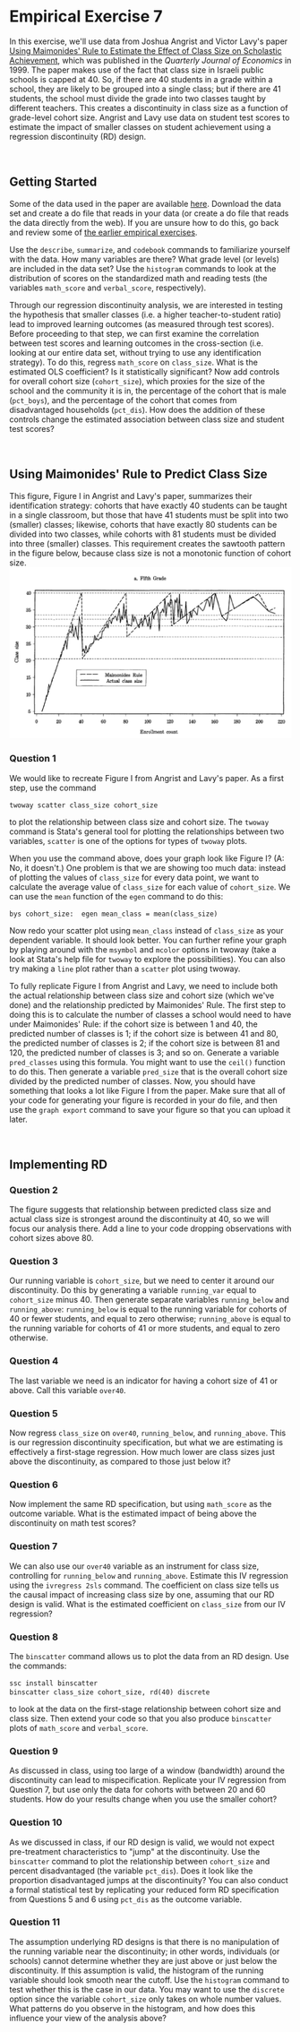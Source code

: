 # Empirical Exercise 7

In this exercise, we'll use data from Joshua Angrist and Victor Lavy's paper 
[Using Maimonides' Rule to Estimate the Effect of Class Size on Scholastic Achievement](https://www.jstor.org/stable/2587016), 
which was published in the _Quarterly Journal of Economics_ in 1999.  The paper makes use of the fact that class size in Israeli public 
schools is capped at 40.  So, if there are 40 students in a grade within a school, they are likely to be grouped into a single class; 
but if there are 41 students, the school must divide the grade into two classes taught by different teachers.  This creates a discontinuity in 
class size as a function of grade-level cohort size.  Angrist and Lavy use data on student test scores to estimate the impact of smaller classes on 
student achievement using a regression discontinuity (RD) design.

<br>

## Getting Started

Some of the data used in the paper are available [here](E7-AngristLavy-data.html).  Download the data set and create a do file that 
reads in your data (or create a do file that reads the data directly from the web).  If you are unsure how to do this, 
go back and review some of [the earlier empirical exercises](https://pjakiela.github.io/ECON523/exercises/index.html).  

Use the `describe`, `summarize`, and `codebook` commands to familiarize yourself with the data.  How many variables are there?  What 
grade level (or levels) are included in the data set?  Use the `histogram` commands to look at the distribution of scores on the 
standardized math and reading tests (the variables `math_score` and `verbal_score`, respectively).  

Through our regression discontinuity analysis, we are interested in testing the hypothesis that smaller classes (i.e. a 
higher teacher-to-student ratio) lead to improved learning outcomes (as measured through test scores).  Before proceeding 
to that step, we can first examine the correlation between test scores and learning outcomes in the cross-section (i.e. looking at 
our entire data set, without trying to use any identification strategy).  To do this, regress `math_score` on `class_size`.  What 
is the estimated OLS coefficient?  Is it statistically significant?  Now add controls for overall cohort size (`cohort_size`), which 
proxies for the size of the school and the community it is in, the percentage of the cohort that is male (`pct_boys`), and the percentage 
of the cohort that comes from disadvantaged households (`pct_dis`).  How does the addition of these controls change the 
estimated association between class size and student test scores?

<br>

## Using Maimonides' Rule to Predict Class Size

This figure, Figure I in Angrist and Lavy's paper, summarizes their identification strategy:  cohorts that have exactly 40 students 
can be taught in a single classroom, but those that have 41 students must be split into two (smaller) classes; likewise, cohorts that have 
exactly 80 students can be divided into two classes, while cohorts with 81 students must be divided into three (smaller) classes.  This requirement 
creates the sawtooth pattern in the figure below, because class size is not a monotonic function of cohort size.
![Angrist & Lavy Figure I](AL-FigI.png)

### Question 1 

We would like to recreate Figure I from Angrist and Lavy's paper.  As a first step, use the command
```
twoway scatter class_size cohort_size
```
to plot the relationship between class size and cohort size.  The `twoway` command is Stata's general tool for 
plotting the relationships between two variables, `scatter` is one of the options for types of `twoway` plots.  

When you use the command above, does your graph look like Figure I?  (A:  No, it doesn't.)  One problem is that 
we are showing too much data:  instead of plotting the values of `class_size` for every data point, we want to calculate 
the average value of `class_size` for each value of `cohort_size`.  We can use the `mean` function of the `egen` command 
to do this:
```
bys cohort_size:  egen mean_class = mean(class_size)
```
Now redo your scatter plot using `mean_class` instead of `class_size` as your dependent variable.  It 
should look better.  You can further refine your graph by playing around with the `msymbol` and `mcolor` options 
in twoway (take a look at Stata's help file for `twoway` to explore the possibilities).  You can also try making a 
`line` plot rather than a `scatter` plot using twoway.

To fully replicate Figure I from Angrist and Lavy, we need to include both the actual relationship between class size and 
cohort size (which we've done) and the relationship predicted by Maimonides' Rule.  The first step to doing this 
is to calculate the number of classes a school would need to have under Maimonides' Rule:  if the cohort size is 
between 1 and 40, the predicted number of classes is 1; if the cohort size is between 41 and 80, the predicted number of 
classes is 2; if the cohort size is between 81 and 120, the predicted number of classes is 3; and so on.  Generate a variable 
`pred_classes` using this formula.  You might want to use the `ceil()` function to do this.  Then generate a variable 
`pred_size` that is the overall cohort size divided by the predicted number of classes.  Now, you should have something that looks 
a lot like Figure I from the paper.  Make sure that all of your code for generating your figure is recorded in your do file, 
and then use the `graph export` command to save your figure so that you can upload it later.  

<br>

## Implementing RD

### Question 2 

The figure suggests that relationship between predicted class size and actual class size is strongest around the discontinuity 
at 40, so we will focus our analysis there.  Add a line to your code dropping observations with cohort sizes above 80.

### Question 3 

Our running variable is `cohort_size`, but we need to center it around our discontinuity.  Do this by generating a variable 
`running_var` equal to `cohort_size` minus 40.  Then generate separate variables `running_below` and `running_above`:  `running_below` 
is equal to the running variable for cohorts of 40 or fewer students, and equal to zero otherwise; `running_above` is equal to the running variable 
for cohorts of 41 or more students, and equal to zero otherwise.  

### Question 4 

The last variable we need is an indicator for having a cohort size of 41 or above.  Call this variable `over40`.  

### Question 5

Now regress `class_size` on `over40`, `running_below`, and `running_above`.  This is our regression discontinuity specification, 
but what we are estimating is effectively a first-stage regression.  How much lower are class sizes just above the discontinuity, 
as compared to those just below it?  

### Question 6 

Now implement the same RD specification, but using `math_score` as the outcome variable.  What is the estimated impact of being 
above the discontinuity on math test scores?  

### Question 7 

We can also use our `over40` variable as an instrument for class size, controlling for `running_below` and `running_above`.  Estimate 
this IV regression using the `ivregress 2sls` command.  The coefficient on class size tells us the causal impact of increasing class size 
by one, assuming that our RD design is valid.  What is the estimated coefficient on `class_size` from our IV regression?

### Question 8 

The `binscatter` command allows us to plot the data from an RD design.  Use the commands:
```
ssc install binscatter
binscatter class_size cohort_size, rd(40) discrete
```
to look at the data on the first-stage relationship between cohort size and class size.  Then extend your code 
so that you also produce `binscatter` plots of `math_score` and `verbal_score`.  

### Question 9 

As discussed in class, using too large of a window (bandwidth) around the discontinuity can lead to mispecification.  Replicate your 
IV regression from Question 7, but use only the data for cohorts with between 20 and 60 students.  How do your results change 
when you use the smaller cohort?

### Question 10 

As we discussed in class, if our RD design is valid, we would not expect pre-treatment characteristics to "jump" at the 
discontinuity.  Use the `binscatter` command to plot the relationship between `cohort_size` and percent disadvantaged 
(the variable `pct_dis`).  Does it look like the proportion disadvantaged jumps at the discontinuity?  You can also 
conduct a formal statistical test by replicating your reduced form RD specification from Questions 5 and 6 using 
`pct_dis` as the outcome variable.

### Question 11

The assumption underlying RD designs is that there is no manipulation of the running variable near the discontinuity; in other words, 
individuals (or schools) cannot determine whether they are just above or just below the discontinuity.  If this assumption is valid, 
the histogram of the running variable should look smooth near the cutoff.  Use the `histogram` command to test whether this is the case 
in our data.  You may want to use the `discrete` option since the variable `cohort_size` only takes on whole number values.  What patterns 
do you observe in the histogram, and how does this influence your view of the analysis above?




